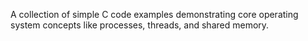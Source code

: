 A collection of simple C code examples demonstrating core operating system concepts like processes, threads, and shared memory.